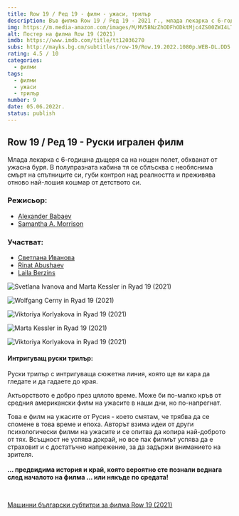 ```yaml
---
title: Row 19 / Ред 19 - филм - ужаси, трилър
description: Във филма Row 19 / Ред 19 - 2021 г., млада лекарка с 6-годишна дъщеря е на нощен полет, обхваната от ужасна буря. Български субтитри.
img: https://m.media-amazon.com/images/M/MV5BNzZhODFhODktMjc4ZS00ZWI4LTliYmYtOWM5OTQxNTllY2UyXkEyXkFqcGdeQXVyNjcxMTIwNzU@._V1_.jpg
alt: Постер на филма Row 19 (2021)
imdb: https://www.imdb.com/title/tt12036270
subs: http://mayks.bg.cm/subtitles/row-19/Row.19.2022.1080p.WEB-DL.DD5.1.H.264-EVO.zip
rating: 4.5 / 10
categories:
  - филми
tags:
  - филми
  - ужаси
  - трилър
number: 9
date: 05.06.2022г.
status: publish
---
```


<div class="video">
  <video-player src="https://www.youtube.com/embed/s9U7-ITrNn0" />
</div>

## Row 19 / Ред 19 - Руски игрален филм

Млада лекарка с 6-годишна дъщеря са на нощен полет, обхванат от ужасна буря. В полупразната кабина тя се сблъсква с необяснима смърт на спътниците си, губи контрол над реалността и преживява отново най-лошия кошмар от детството си.

### Режисьор:

-   [Alexander Babaev](https://www.imdb.com/name/nm5192303)
-   [Samantha A. Morrison](https://www.imdb.com/name/nm6969536)


### Участват:

-   [Светлана Иванова](https://www.imdb.com/name/nm5380264)
-   [Rinat Abushaev](https://www.imdb.com/name/nm2486671)
-   [Laila Berzins](https://www.imdb.com/name/nm5389637)

![Svetlana Ivanova and Marta Kessler in Ryad 19 (2021)](https://m.media-amazon.com/images/M/MV5BYmU3NTk1MTItZGNlZS00OTk1LWJkZTctOTA0M2VkYTM0MDZkXkEyXkFqcGdeQXVyNjcxMTIwNzU@._V1_.jpg)

![Wolfgang Cerny in Ryad 19 (2021)](https://m.media-amazon.com/images/M/MV5BMzdjZDgxNmQtYmY5MS00MWM0LWFlZTktZDhkNWFmZjgxMjA5XkEyXkFqcGdeQXVyNjcxMTIwNzU@._V1_.jpg)

![Viktoriya Korlyakova in Ryad 19 (2021)](https://m.media-amazon.com/images/M/MV5BZTZlOGYwMGMtYzYyZC00ZjJhLWEyYzctY2QzNDVlZGUwOTU0XkEyXkFqcGdeQXVyNjcxMTIwNzU@._V1_.jpg)

![Marta Kessler in Ryad 19 (2021)](https://m.media-amazon.com/images/M/MV5BMGQyZTU4ODItYTljNC00YjRhLTk0OTktODllNjhjZDg0MTlhXkEyXkFqcGdeQXVyMTE0NjIzNTMw._V1_.jpg)

![Viktoriya Korlyakova in Ryad 19 (2021)](https://m.media-amazon.com/images/M/MV5BODVlMDMxZDYtNTgxZi00NTc0LWFjNGItYzc3MjNmZmM4YmMwXkEyXkFqcGdeQXVyMTM1NTM4MzQx._V1_.jpg)

#### Интригуващ руски трилър:

Руски трилър с интригуваща сюжетна линия, която ще ви кара да гледате и да гадаете до края. 

Актьорството е добро през цялото време. Може би по-малко кръв от средния американски филм на ужасите в наши дни, но по-напрегнат.

Това е филм на ужасите от Русия - което смятам, че трябва да се спомене в това време и епоха. Авторът взима идеи от други психологически филми на ужасите и се опитва да копира най-доброто от тях. Всъщност не успява докрай, но все пак филмът успява да е страховит и с достатъчно напрежение, за да задържи вниманието на зрителя.  
<br>
**... предвидима история и край, която вероятно сте познали веднага след началото на филма ... или някъде по средата!**

<br>

[Машинни български субтитри за филма Row 19 (2021)](http://mayks.bg.cm/subtitles/row-19/Row.19.2022.1080p.WEB-DL.DD5.1.H.264-EVO.zip)
